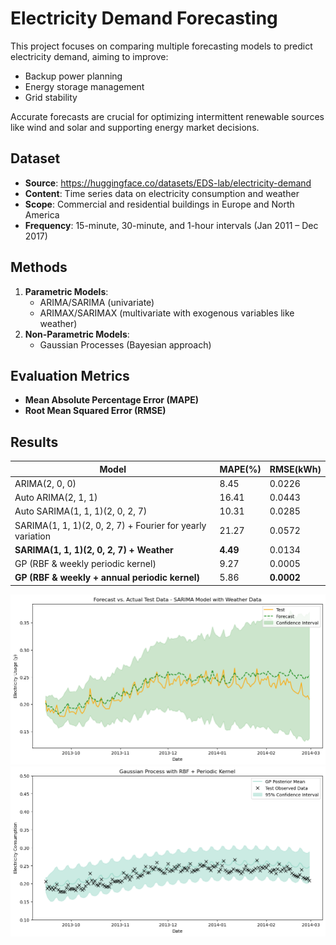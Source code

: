 # Electricity Demand Forecasting

This project focuses on comparing multiple forecasting models to predict electricity demand, aiming to improve:
- Backup power planning
- Energy storage management
- Grid stability

Accurate forecasts are crucial for optimizing intermittent renewable sources like wind and solar and supporting energy market decisions.

## Dataset
- **Source**: https://huggingface.co/datasets/EDS-lab/electricity-demand
- **Content**: Time series data on electricity consumption and weather
- **Scope**: Commercial and residential buildings in Europe and North America
- **Frequency**: 15-minute, 30-minute, and 1-hour intervals (Jan 2011 – Dec 2017)

## Methods
1. **Parametric Models**:
   - ARIMA/SARIMA (univariate)
   - ARIMAX/SARIMAX (multivariate with exogenous variables like weather)
2. **Non-Parametric Models**:
   - Gaussian Processes (Bayesian approach)

## Evaluation Metrics
- **Mean Absolute Percentage Error (MAPE)**
- **Root Mean Squared Error (RMSE)**

## Results

| **Model**                              | **MAPE(%)** | **RMSE(kWh)** |
|----------------------------------------|-------------|---------------|
| ARIMA(2, 0, 0)                         | 8.45        | 0.0226        |
| Auto ARIMA(2, 1, 1)                    | 16.41       | 0.0443        |
| Auto SARIMA(1, 1, 1)(2, 0, 2, 7)       | 10.31       | 0.0285        |
| SARIMA(1, 1, 1)(2, 0, 2, 7) + Fourier for yearly variation | 21.27    | 0.0572        |
| **SARIMA(1, 1, 1)(2, 0, 2, 7) + Weather** | **4.49**    | 0.0134   |
| GP (RBF & weekly periodic kernel)      | 9.27        | 0.0005        |
| **GP (RBF & weekly + annual periodic kernel)** | 5.86        | **0.0002**    |

![SARIMAX with Weather Data](./best%20models/SARIMAX%20w%20weather%20data.png)
![Forecast Plot](./best%20models/GP%20w%20RBF%20and%20weekly%20+%20yearly%20periodic%20kernels.png)



